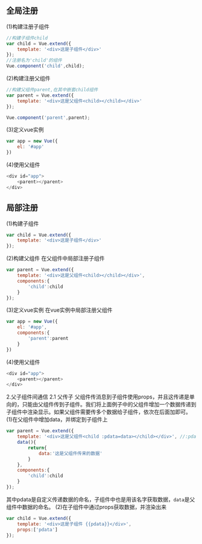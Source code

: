 
## 全局注册

(1)构建注册子组件
```js
//构建子组件child
var child = Vue.extend({
    template: '<div>这是子组件</div>'
});
//注册名为'child'的组件
Vue.component('child',child);
```

(2)构建注册父组件
```js
//构建父组件parent,在其中嵌套child组件
var parent = Vue.extend({
    template: '<div>这是父组件<child></child></div>'
});

Vue.component('parent',parent);
```

(3)定义vue实例
```js
var app = new Vue({
    el: '#app'
})
```
(4)使用父组件
```js
<div id="app">
    <parent></parent>
</div>
 ```
## 局部注册

(1)构建子组件
```js
var child = Vue.extend({
    template: '<div>这是子组件</div>'
});
```
(2)构建父组件
在父组件中局部注册子组件
```js
var parent = Vue.extend({
    template: '<div>这是父组件<child></child></div>',
    components:{
        'child':child
    }
});
```
(3)定义vue实例
在vue实例中局部注册父组件
```js
var app = new Vue({
    el: '#app',
    components:{
        'parent':parent
    }
})
```
(4)使用父组件
```js
<div id="app">
    <parent></parent>
</div>
 ```

2.父子组件间通信
2.1 父传子
父组件传消息到子组件使用props，并且这传递是单向的，只能由父组件传到子组件。我们将上面例子中的父组件增加一个数据传递到子组件中渲染显示。如果父组件需要传多个数据给子组件，依次在后面加即可。
(1)在父组件中增加data，并绑定到子组件上
```js
var parent = Vue.extend({
    template: '<div>这是父组件<child :pdata=data></child></div>', //:pdata是v-bind:pdata的缩写
    data(){
        return{
            data:'这是父组件传来的数据'
        }
    },
    components:{
        'child':child
    }
});
```
其中pdata是自定义传递数据的命名，子组件中也是用该名字获取数据，<code>data</code>是父组件中数据的命名。
(2)在子组件中通过props获取数据，并渲染出来
```js
var child = Vue.extend({
    template: '<div>这是子组件 {{pdata}}</div>',
    props:['pdata']
});
```
